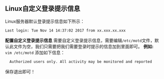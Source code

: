 ## Linux自定义登录提示信息
Linux服务器默认登录提示信息如下所示：
``` bash
Last login: Tue Nov 14 14:37:02 2017 from xx.xxx.xx.xxx
```
**配置自定义登录提示信息**
需要自定义登录提示信息，需要编辑`/etc/motd`文件，默认此文件为空，我们只需要把我们需要登录时提示的信息加到里面即可。
**例如:**
`vim /etc/motd`
添加如下信息：
``` bash
  Authorized users only. All activity may be monitored and reported
```
保存退出即可！
